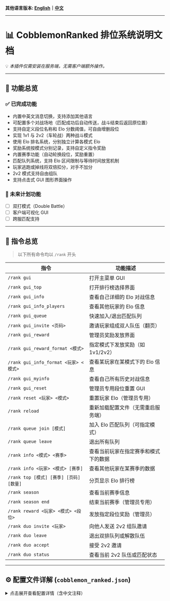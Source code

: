**其他语言版本: [English](README.md)｜[中文](README_zh.md)**

---

# 📊 CobblemonRanked 排位系统说明文档

💡 *本插件仅需安装在服务端，无需客户端额外操作。*

---

## 🎯 功能总览

### ✅ 已完成功能

- 内置中英文消息切换，支持添加其他语言
- 可配置多个对战场地（匹配成功后自动传送，战斗结束后返回原位置）
- 支持自定义段位名称和 Elo 分数阈值，可自由增删段位
- 实现 1v1 与 2v2（车轮战）两种战斗模式
- 使用 Elo 排名系统，分别独立计算各模式 Elo
- 奖励系统按模式分别记录，支持自定义指令奖励
- 内置赛季功能（自动轮换段位，奖励重置）
- 匹配队列系统，支持 Elo 区间限制与等待时间放宽机制
- 玩家逃跑或掉线将双倍扣分，对手不加分
- 2v2 模式支持自由组队
- 支持点击式 GUI 图形界面操作

### 🔧 未来计划功能

- [ ] 双打模式（Double Battle）
- [ ] 客户端可视化 GUI
- [ ] 跨服匹配支持

---

## 📌 指令总览

> 以下所有命令均以 `/rank` 开头

| 指令 | 功能描述 |
|------|----------|
| `/rank gui` | 打开主菜单 GUI |
| `/rank gui_top` | 打开排行榜选择界面 |
| `/rank gui_info` | 查看自己详细的 Elo 对战信息 |
| `/rank gui_info_players` | 查看其他玩家的 Elo 信息 |
| `/rank gui_queue` | 快速加入/退出匹配队列 |
| `/rank gui_invite <页码>` | 邀请玩家组成双人队伍（翻页） |
| `/rank gui_reward` | 管理员奖励发放界面 |
| `/rank gui_reward_format <模式>` | 指定模式下发放奖励（如1v1/2v2） |
| `/rank gui_info_format <玩家> <模式>` | 查看某玩家在某模式下的 Elo 信息 |
| `/rank gui_myinfo` | 查看自己所有历史对战信息 |
| `/rank gui_reset` | 管理员专用段位重置 GUI |
| `/rank reset <玩家> <模式>` | 重置玩家 Elo（管理员专用） |
| `/rank reload` | 重新加载配置文件（无需重启服务端） |
| `/rank queue join [模式]` | 加入 Elo 匹配队列（可指定模式） |
| `/rank queue leave` | 退出所有队列 |
| `/rank info <模式> <赛季>` | 查看当前玩家在指定赛季和模式下的数据 |
| `/rank info <玩家> <模式> [赛季]` | 查看其他玩家在某赛季的数据 |
| `/rank top [模式] [赛季] [页码] [数量]` | 分页显示 Elo 排行榜 |
| `/rank season` | 查看当前赛季信息 |
| `/rank season end` | 结束当前赛季（管理员专用） |
| `/rank reward <玩家> <模式> <段位>` | 发放指定段位奖励（管理员） |
| `/rank duo invite <玩家>` | 向他人发送 2v2 组队邀请 |
| `/rank duo leave` | 退出双排队列或解散队伍 |
| `/rank duo accept` | 接受 2v2 邀请 |
| `/rank duo status` | 查看当前 2v2 队伍或匹配状态 |

---

## ⚙️ 配置文件详解 (`cobblemon_ranked.json`)

<details>
<summary>点击展开查看配置详情（含中文注释）</summary>

```json
{
  // 默认语言：zh（中文）或 en（英文）
  "defaultLang": "zh",

  // 默认对战模式：'1v1' 或 '2v2'
  "defaultFormat": "1v1",

  // 最少携带宝可梦数量
  "minTeamSize": 1,

  // 最多携带宝可梦数量
  "maxTeamSize": 6,

  // 匹配 Elo 差上限（超过此差值将无法匹配）
  "maxEloDiff": 200,

  // 最大匹配等待时间（秒）——时间越久 Elo 差越可以放宽
  "maxQueueTime": 300,

  // Elo 放宽倍率最大值（随等待时间线性增长）
  "maxEloMultiplier": 3.0,

  // 每个赛季持续天数
  "seasonDuration": 30,

  // 赛季初始 Elo 分
  "initialElo": 1000,

  // Elo 算法中的 K 系数（影响 Elo 变动幅度）
  "eloKFactor": 32,

  // Elo 最低分限制（不会低于此分数）
  "minElo": 0,

  // 禁止使用的宝可梦（禁用传说/神兽等）
  "bannedPokemon": ["Mewtwo", "Arceus"],

  // 支持的战斗模式
  "allowedFormats": ["1v1", "2v2"],

  // 宝可梦最大等级，0 表示不限制
  "maxLevel": 0,

  // 是否允许队伍中出现重复宝可梦（如两个皮卡丘）
  "allowDuplicateSpecies": false,

  // 匹配后可选的战斗场地列表，每组坐标表示玩家传送点（支持多个场地）
  "battleArenas": [
    {
      "world": "minecraft:overworld",
      "playerPositions": [
        { "x": 0.0, "y": 70.0, "z": 0.0 },
        { "x": 10.0, "y": 70.0, "z": 0.0 },
        { "x": 0.0, "y": 70.0, "z": 10.0 },
        { "x": 10.0, "y": 70.0, "z": 10.0 }
      ]
    },
    {
      "world": "minecraft:overworld",
      "playerPositions": [
        { "x": 100.0, "y": 65.0, "z": 100.0 },
        { "x": 110.0, "y": 65.0, "z": 100.0 },
        { "x": 100.0, "y": 65.0, "z": 110.0 },
        { "x": 110.0, "y": 65.0, "z": 110.0 }
      ]
    }
  ],

  // 段位奖励（每种模式独立配置）
  "rankRewards": {
    "1v1": {
      "青铜": ["give {player} minecraft:apple 5"],
      "白银": ["give {player} minecraft:golden_apple 3"],
      "黄金": [
        "give {player} minecraft:diamond 2",
        "give {player} minecraft:emerald 5"
      ],
      "白金": [
        "give {player} minecraft:diamond_block 1",
        "effect give {player} minecraft:strength 3600 1"
      ],
      "钻石": [
        "give {player} minecraft:netherite_ingot 1",
        "give {player} minecraft:elytra 1"
      ],
      "大师": [
        "give {player} minecraft:netherite_block 2",
        "give {player} minecraft:totem_of_undying 1",
        "effect give {player} minecraft:resistance 7200 2"
      ]
    },
    "2v2": {
      "青铜": ["give {player} minecraft:bread 5"],
      "白银": ["give {player} minecraft:gold_nugget 10"],
      "黄金": ["give {player} minecraft:emerald 1"],
      "白金": ["give {player} minecraft:golden_apple 1"],
      "钻石": ["give {player} minecraft:totem_of_undying 1"],
      "大师": ["give {player} minecraft:netherite_ingot 2"]
    }
  },

  // Elo 段位分数阈值（越高段位越靠前）
  "rankTitles": {
    "3500": "大师",
    "3000": "钻石",
    "2500": "白金",
    "2000": "黄金",
    "1500": "白银",
    "0": "青铜"
  }
}

